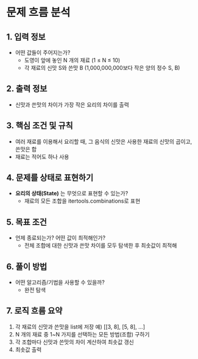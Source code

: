 # 문제 흐름 분석

## 1. 입력 정보
- 어떤 값들이 주어지는가?
  - 도영이 앞에 놓인 N 개의 재료 (1 ≤ N ≤ 10)
  - 각 재료의 신맛 S와 쓴맛 B (1,000,000,000보다 작은 양의 정수 S, B)

## 2. 출력 정보
- 신맛과 쓴맛의 차이가 가장 작은 요리의 차이를 출력

## 3. 핵심 조건 및 규칙
- 여러 재료를 이용해서 요리할 때, 그 음식의 신맛은 사용한 재료의 신맛의 곱이고, 쓴맛은 합
- 재료는 적어도 하나 사용

## 4. 문제를 상태로 표현하기
- **요리의 상태(State)** 는 무엇으로 표현할 수 있는가?
  - 재료의 모든 조합을 itertools.combinations로 표현

## 5. 목표 조건
- 언제 종료되는가? 어떤 값이 최적해인가?
  - 전체 조합에 대한 신맛과 쓴맛 차이를 모두 탐색한 후 최솟값이 최적해

## 6. 풀이 방법
- 어떤 알고리즘/기법을 사용할 수 있을까?
  - 완전 탐색

## 7. 로직 흐름 요약
1. 각 재료의 신맛과 쓴맛을 list에 저장 예) [[3, 8], [5, 8], ...]
2. N 개의 재료 중 1~N 가지를 선택하는 모든 방법(조합) 구하기
3. 각 조합마다 신맛과 쓴맛의 차이 계산하여 최솟값 갱신
4. 최솟값 출력